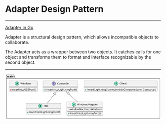 # Adapter Design Pattern

***

[Adapter in Go](https://refactoring.guru/design-patterns/adapter/go/example)

Adapter is a structural design pattern, which allows incompatible objects to collaborate.

The Adapter acts as a wrapper between two objects. It catches calls for one object and transforms them to format and interface recognizable by the second object.

***

![Conceptual Example](images/adapter_go.png)
